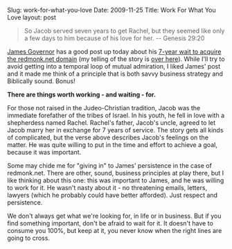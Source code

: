 Slug: work-for-what-you-love
Date: 2009-11-25
Title: Work For What You Love
layout: post

> So Jacob served seven years to get Rachel, but they seemed like only a few days to him because of his love for her. -- Genesis 29:20

[James Governor](http://www.redmonk.com/jgovernor) has a good post up today about his [7-year wait to acquire the redmonk.net domain](http://www.redmonk.com/jgovernor/2009/11/25/7-years-to-secure-a-domain-name-a-tale-of-web-identity-consolidating-redmonk-for-the-web-squared/) (my telling of the story is [over here](http://www.monkinetic.com/2009/11/unbecoming-redmonk.html)). While I'll try to avoid getting into a temporal loop of mutual admiration, I liked James' post and it made me think of a principle that is both savvy business strategy and Biblically sound. Bonus!

**There are things worth working - and waiting - for.**

For those not raised in the Judeo-Christian tradition, Jacob was the immediate forefather of the tribes of Israel. In his youth, he fell in love with a shepherdess named Rachel. Rachel's father, Jacob's uncle, agreed to let Jacob marry her in exchange for 7 years of service. The story gets all kinds of complicated, but the verse above describes Jacob's feelings on the matter. He was quite willing to put in the time and effort to achieve a goal, because it was important.

Some may chide me for "giving in" to James' persistence in the case of redmonk.net. There are other, sound, business principles at play there, but I like thinking about this one: this was important to James, and he was willing to work for it. He wasn't nasty about it - no threatening emails, letters, lawyers (which he probably could have better afforded). Just respect and persistence.

We don't always get what we're looking for, in life or in business. But if you find something important, don't be afraid to wait for it. It doesn't have to consume you 100%, but keep at it, you never know when the right lines are going to cross.
